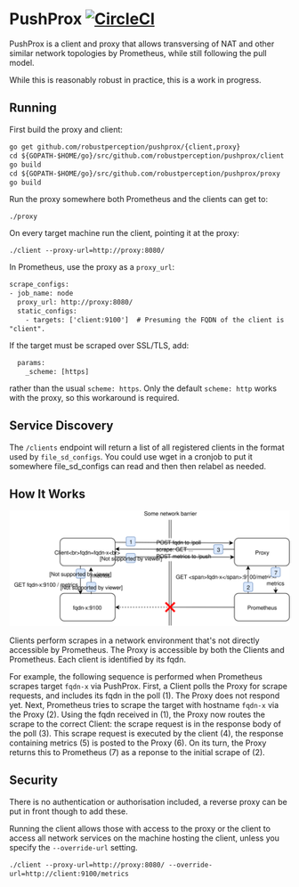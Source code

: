 # PushProx [![CircleCI](https://circleci.com/gh/RobustPerception/PushProx.svg?style=shield)](https://circleci.com/gh/RobustPerception/PushProx)

PushProx is a client and proxy that allows transversing of NAT and other
similar network topologies by Prometheus, while still following the pull model.

While this is reasonably robust in practice, this is a work in progress.

## Running

First build the proxy and client:

```
go get github.com/robustperception/pushprox/{client,proxy}
cd ${GOPATH-$HOME/go}/src/github.com/robustperception/pushprox/client
go build
cd ${GOPATH-$HOME/go}/src/github.com/robustperception/pushprox/proxy
go build
```

Run the proxy somewhere both Prometheus and the clients can get to:

```
./proxy
```

On every target machine run the client, pointing it at the proxy:
```
./client --proxy-url=http://proxy:8080/
```

In Prometheus, use the proxy as a `proxy_url`:

```
scrape_configs:
- job_name: node
  proxy_url: http://proxy:8080/
  static_configs:
    - targets: ['client:9100']  # Presuming the FQDN of the client is "client".
```

If the target must be scraped over SSL/TLS, add:
```
  params:
    _scheme: [https]
```
rather than the usual `scheme: https`. Only the default `scheme: http` works with the proxy,
so this workaround is required.

## Service Discovery

The `/clients` endpoint will return a list of all registered clients in the format
used by `file_sd_configs`. You could use wget in a cronjob to put it somewhere
file\_sd\_configs can read and then then relabel as needed.

## How It Works

![Sequence diagram](./docs/sequence.svg)

Clients perform scrapes in a network environment that's not directly accessible by Prometheus. 
The Proxy is accessible by both the Clients and Prometheus.
Each client is identified by its fqdn.

For example, the following sequence is performed when Prometheus scrapes target `fqdn-x` via PushProx.
First, a Client polls the Proxy for scrape requests, and includes its fqdn in the poll (1). 
The Proxy does not respond yet.
Next, Prometheus tries to scrape the target with hostname `fqdn-x` via the Proxy (2).
Using the fqdn received in (1), the Proxy now routes the scrape to the correct Client: the scrape request is in the response body of the poll (3).
This scrape request is executed by the client (4), the response containing metrics (5) is posted to the Proxy (6). 
On its turn, the Proxy returns this to Prometheus (7) as a reponse to the initial scrape of (2).

## Security

There is no authentication or authorisation included, a reverse proxy can be
put in front though to add these.

Running the client allows those with access to the proxy or the client to access
all network services on the machine hosting the client, unless you specify the
`--override-url` setting.
```
./client --proxy-url=http://proxy:8080/ --override-url=http://client:9100/metrics
```
